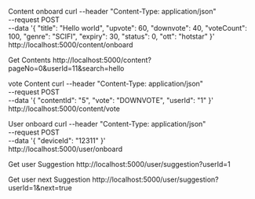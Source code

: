 Content onboard
curl --header "Content-Type: application/json" \
  --request POST \
  --data '{
  "title": "Hello world",
  "upvote": 60,
  "downvote": 40,
  "voteCount": 100,
  "genre": "SCIFI",
  "expiry": 30,
  "status": 0,
  "ott": "hotstar"
  }' \
  http://localhost:5000/content/onboard


Get Contents
http://localhost:5000/content?pageNo=0&userId=11&search=hello


vote Content
curl --header "Content-Type: application/json" \
  --request POST \
  --data '{
  "contentId": "5",
  "vote": "DOWNVOTE",
  "userId": "1"
  }' \
  http://localhost:5000/content/vote


User onboard
   curl --header "Content-Type: application/json" \
  --request POST \
  --data '{
      "deviceId": "12311"
    }' \
  http://localhost:5000/user/onboard



Get user Suggestion
http://localhost:5000/user/suggestion?userId=1


Get user next Suggestion
http://localhost:5000/user/suggestion?userId=1&next=true





